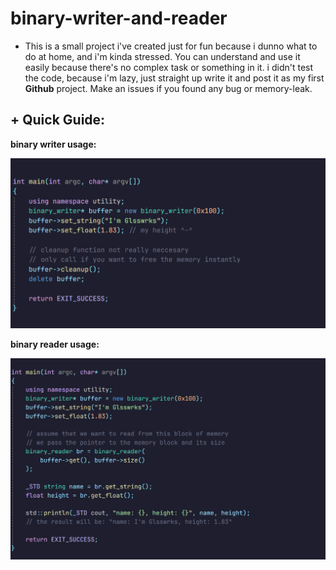 # binary-writer-and-reader
- This is a small project i've created just for fun because i dunno what to do at home, and i'm kinda stressed. You can understand and use it easily because there's no complex task or something in it. i didn't test the code, because i'm lazy, just straight up write it and post it as my first **Github** project. Make an issues if you found any bug or memory-leak.

## + Quick Guide:

**binary writer usage:**

![](usage/binary_writer.png)

**binary reader usage:**

![](usage/binary_reader.png)
